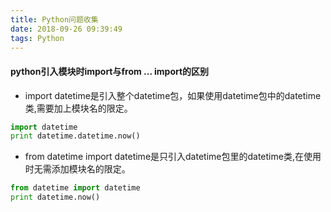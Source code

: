 ```yaml
---
title: Python问题收集
date: 2018-09-26 09:39:49
tags: Python
---
```

#### python引入模块时import与from ... import的区别
* import datetime是引入整个datetime包，如果使用datetime包中的datetime类,需要加上模块名的限定。
```python
import datetime
print datetime.datetime.now()
```
* from datetime import datetime是只引入datetime包里的datetime类,在使用时无需添加模块名的限定。
```python
from datetime import datetime
print datetime.now()
```